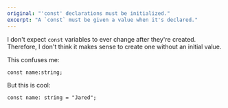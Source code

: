 ```yaml
---
original: "'const' declarations must be initialized."
excerpt: "A `const` must be given a value when it's declared."
---
```


I don't expect `const` variables to ever change after they're created. 
Therefore, I don't think it makes sense to create one without an initial value.

This confuses me:

```
const name:string;
```

But this is cool:

```
const name: string = "Jared";
```

